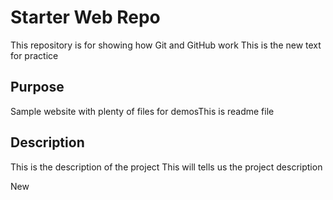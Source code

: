 # Starter Web Repo

This repository is for showing how Git and GitHub work
This is the new text for practice
## Purpose

Sample website with plenty of files for demosThis is readme file


## Description

This is the description of the project
This will tells us the project description

New